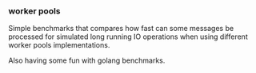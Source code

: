 ### worker pools

Simple benchmarks that compares how fast can some messages be processed for simulated long running IO operations
 when using different worker pools implementations.
 
Also having some fun with golang benchmarks. 